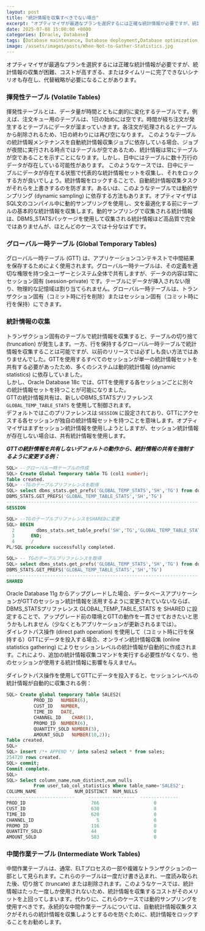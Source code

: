 ```yaml
---
layout: post
title: "統計情報を収集すべきでない場合"
excerpt: "オプティマイザが最適なプランを選択するには正確な統計情報が必要ですが、統計情報の収集が困難、コストが高すぎる、またはタイムリーに完了できないシナリオも存在し、代替戦略が必要になることがあります。"
date: 2025-07-08 15:00:00 +0800
categories: [Oracle, Database]
tags: [Database maintenance, Database deployment,Database optimization, oracle]
image: /assets/images/posts/When-Not-to-Gather-Statistics.jpg
---
```


オプティマイザが最適なプランを選択するには正確な統計情報が必要ですが、統計情報の収集が困難、コストが高すぎる、またはタイムリーに完了できないシナリオも存在し、代替戦略が必要になることがあります。  

### 揮発性テーブル (Volatile Tables)  
揮発性テーブルとは、データ量が時間とともに劇的に変化するテーブルです。例えば、注文キュー用のテーブルは、1日の始めには空です。時間が経ち注文が発生するとテーブルにデータが溜まっていきます。各注文が処理されるとテーブルから削除されるため、1日の終わりには再び空になります。
このようなテーブルの統計情報メンテナンスを自動統計情報収集ジョブに依存している場合、ジョブが夜間に実行される時点ではテーブルが空であるため、統計情報は常にテーブルが空であることを示すことになります。しかし、日中にはテーブルに数十万行のデータが存在している可能性があります。
このようなケースでは、日中にテーブルにデータが存在する状態で代表的な統計情報セットを収集し、それをロックする方が良いでしょう。統計情報をロックすることで、自動統計情報収集タスクがそれらを上書きするのを防ぎます。あるいは、このようなテーブルでは動的サンプリング (dynamic sampling) に依存する方法もあります。オプティマイザはSQL文のコンパイル中に動的サンプリングを使用し、文を最適化する前にテーブルの基本的な統計情報を収集します。動的サンプリングで収集される統計情報は、DBMS_STATSパッケージを使用して収集される統計情報ほど高品質で完全ではありませんが、ほとんどのケースでは十分なはずです。  

### グローバル一時テーブル (Global Temporary Tables)  
グローバル一時テーブル (GTT) は、アプリケーションコンテキストで中間結果を保存するためによく使用されます。グローバル一時テーブルは、その定義を適切な権限を持つ全ユーザーとシステム全体で共有しますが、データの内容は常にセッション固有 (session-private) です。テーブルにデータが挿入されない限り、物理的な記憶域は割り当てられません。グローバル一時テーブルは、トランザクション固有（コミット時に行を削除）またはセッション固有（コミット時に行を保持）にできます。  

### 統計情報の収集  
トランザクション固有のテーブルで統計情報を収集すると、テーブルの切り捨て (truncation) が発生します。一方、行を保持するグローバル一時テーブルで統計情報を収集することは可能ですが、以前のリリースでは必ずしも良い方法ではありませんでした。GTTを使用するすべてのセッションが単一の統計情報セットを共有する必要があったため、多くのシステムは動的統計情報 (dynamic statistics) に依存していました。  
しかし、Oracle Database 18c では、GTTを使用する各セッションごとに別々の統計情報セットを持つことが可能になりました。  
GTTの統計情報共有は、新しいDBMS_STATSプリファレンス `GLOBAL_TEMP_TABLE_STATS` を使用して制御されます。  
デフォルトではこのプリファレンスは `SESSION` に設定されており、GTTにアクセスする各セッションが独自の統計情報セットを持つことを意味します。オプティマイザはまずセッション統計情報を使用しようとしますが、セッション統計情報が存在しない場合は、共有統計情報を使用します。  

***GTTの統計情報を共有しないデフォルトの動作から、統計情報の共有を強制するように変更する例：***  
```SQL
SQL> --グローバル一時テーブルの作成
SQL> Create Global Temporary table TG (col1 number);
Table created.
SQL> --TGのテーブルプリファレンスを取得
SQL> select dbms_stats.get_prefs('GLOBAL_TEMP_STATS','SH','TG') from dual;
DBMS_STATS.GET_PREFS('GLOBAL_TEMP_TABLE_STATS','SH','TG')
------------------------------------------------------------------------------------
SESSION

SQL> --TGのテーブルプリファレンスをSHAREDに変更
SQL> BEGIN
  2        dbms_stats.set_table_prefs('SH','TG','GLOBAL_TEMP_TABLE_STATS','SHARED');
  3      END;
  4      /
PL/SQL procedure successfully completed.

SQL> -- TGのテーブルプリファレンスを取得
SQL> select dbms_stats.get_prefs('GLOBAL_TEMP_STATS','SH','TG') from dual;
DBMS_STATS.GET_PREFS('GLOBAL_TEMP_TABLE_STATS','SH','TG')
------------------------------------------------------------------------------------
SHARED
```
Oracle Database 11g からアップグレードした場合、データベースアプリケーションがGTTのセッション統計情報を活用するように変更されていないならば、DBMS_STATSプリファレンス GLOBAL_TEMP_TABLE_STATS を SHARED に設定することで、アップグレード前の環境とGTTの動作を一貫させておきたいと思うかもしれません（少なくともアプリケーションが更新されるまでは）。  
ダイレクトパス操作 (direct path operation) を使用して（コミット時に行を保持する）GTTにデータを投入する場合、オンライン統計情報収集 (online statistics gathering) によりセッションレベルの統計情報が自動的に作成されます。これにより、追加の統計情報収集コマンドを実行する必要性がなくなり、他のセッションが使用する統計情報に影響を与えません。  

ダイレクトパス操作を使用してGTTにデータを投入すると、セッションレベルの統計情報が自動的に収集される例：  

```sql
SQL> Create global temporary Table SALES2(
          PROD_ID	NUMBER(6),
          CUST_ID	NUMBER,
          TIME_ID	DATE,
          CHANNEL_ID	CHAR(1),
          PROMO_ID	NUMBER(6),
          QUANTITY_SOLD NUMBER(3),
          AMOUNT_SOLD   NUMBER(10,2));
Table created.
SQL>
SQL> insert /*+ APPEND */ into sales2 select * from sales;
254720 rows created.
SQL> commit;
Commit complete.
SQL>
SQL> Select column_name,num_distinct,num_nulls
          From user_tab_col_statistics Where table_name='SALES2';
COLUMN_NAME              NUM_DISTINCT  NUM_NULLS
-------------------------     -----------------  --------------
PROD_ID                        766                    0
CUST_ID                        630                    0
TIME_ID                        620                    0
CHANNEL_ID                       5                    0
PROMO_ID                       116                    0
QUANTITY_SOLD                  44                     0
AMOUNT_SOLD                    583                    0
```

### 中間作業テーブル (Intermediate Work Tables)  
中間作業テーブルは、通常、ELTプロセスの一部や複雑なトランザクションの一部として見られます。これらのテーブルは一度だけ書き込まれ、一度読み取られた後、切り捨て (truncate) または削除されます。このようなケースでは、統計情報はたった一度しか使用されないため、統計情報を収集するコストがそのメリットを上回ってしまいます。代わりに、これらのケースでは動的サンプリングを使用すべきです。永続的な中間作業テーブルについては、自動統計情報収集タスクがそれらの統計情報を収集しようとするのを防ぐために、統計情報をロックすることをお勧めします。  
